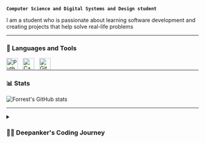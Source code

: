 **`Computer Science and Digital Systems and Design student`**

I am a student who is passionate about learning software development and creating projects that help solve real-life problems

---

### 🧰 Languages and Tools

<img align="left" alt="Python" width="30px" style="padding-right:10px;" src="https://cdn.jsdelivr.net/gh/devicons/devicon/icons/python/python-plain.svg" />
<img align="left" alt="C++" width="30px" style="padding-right:10px;" src="https://cdn.jsdelivr.net/gh/devicons/devicon/icons/cplusplus/cplusplus-line.svg" /><img align="left" alt="GitHub" width="30px" style="padding-right:10px;" src="https://cdn.jsdelivr.net/gh/devicons/devicon/icons/github/github-original.svg" />
<br />

--- 
### 📊 Stats

![Forrest's GitHub stats](https://github-readme-stats.vercel.app/api?username=Deepanker5&show_icons=true&theme=gruvbox)

---
<details>
 <summary><h3>👨‍💻 Deepanker's Coding Journey</h3></summary>
 
